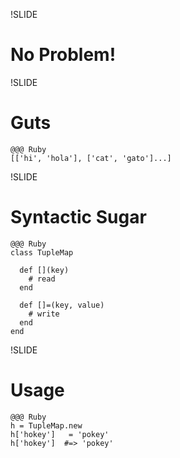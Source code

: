 !SLIDE
# No Problem!

!SLIDE
# Guts

    @@@ Ruby
    [['hi', 'hola'], ['cat', 'gato']...]

!SLIDE
# Syntactic Sugar

    @@@ Ruby
    class TupleMap

      def [](key)
        # read
      end

      def []=(key, value)
        # write
      end
    end

!SLIDE
# Usage

    @@@ Ruby
    h = TupleMap.new
    h['hokey']   = 'pokey'
    h['hokey']  #=> 'pokey'
